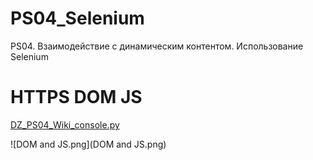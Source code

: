 # PS04_Selenium
 PS04. Взаимодействие с динамическим контентом. Использование Selenium
# HTTPS DOM JS

[DZ_PS04_Wiki_console.py](DZ_PS04_Wiki_console.py)

![DOM and JS.png](DOM and JS.png)